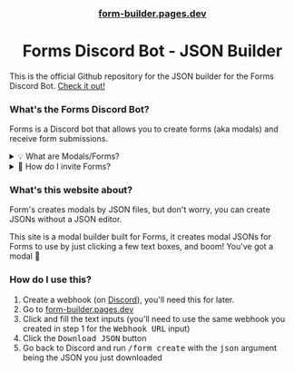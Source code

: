 <div align="center">

### [form-builder.pages.dev][website]
# Forms Discord Bot - JSON Builder

</div>

This is the official Github repository for the JSON builder for the Forms Discord Bot. [Check it out!][website]

### What's the Forms Discord Bot?
Forms is a Discord bot that allows you to create forms (aka modals) and receive form submissions.

<details>
    <summary>💡 What are Modals/Forms?</summary>

<hr />

> Modals are kinda like Google Forms but in Discord.

</details>
<details>
    <summary>🧭 How do I invite Forms?</summary>

<hr />

> You can invite it by going to [Form's invite link][invite]. You can also invite it by clicking <kbd>Add to Server</kbd> on the bot's profile.

</details>

### What's this website about?
Form's creates modals by JSON files, but don't worry, you can create JSONs without a JSON editor.

This site is a modal builder built for Forms, it creates modal JSONs for Forms to use by just clicking a few text boxes, and boom! You've got a modal 🎉

### How do I use this?

1. Create a webhook (on [Discord](https://discord.com/app)), you'll need this for later.
2. Go to [form-builder.pages.dev][website]
3. Click and fill the text inputs (you'll need to use the same webhook you created in step 1 for the <kbd>Webhook URL</kbd> input)
4. Click the <kbd>Download JSON</kbd> button
5. Go back to Discord and run <kbd>/form create</kbd> with the <kbd>json</kbd> argument being the JSON you just downloaded

[website]: https://form-builder.pages.dev/
[invite]: https://discord.com/oauth2/authorize?client_id=942858850850205717&permissions=3072&scope=applications.commands%20bot